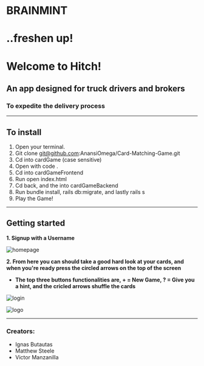 # BRAINMINT
# ..freshen up!

# Welcome to Hitch!

## An app designed for truck drivers and brokers 
### To expedite the delivery process
________________________________________________________

## To install 
1. Open your terminal.
2. Git clone git@github.com:AnansiOmega/Card-Matching-Game.git
3. Cd into cardGame (case sensitive)
4. Open with code .
5. Cd into cardGameFrontend
6. Run open index.html
7. Cd back, and the into cardGameBackend
8. Run bundle install, rails db:migrate, and lastly rails s
9. Play the Game!

________________________________________________________

## Getting started 
**1. Signup with a Username**

![homepage](app/assets/images/screenshot1.png)

**2. From here you can should take a good hard look at your cards, and when you're ready press the circled arrows on the top of the screen**
* **The top three buttons functionalities are, + = New Game, ? = Give you a hint, and the cricled arrows shuffle the cards**

![login](app/assets/images/screenshot2.png)


![logo](app/assets/images/screenshot3.png)

________________________________________________________
### Creators:
* Ignas Butautas
* Matthew Steele
* Victor Manzanilla

